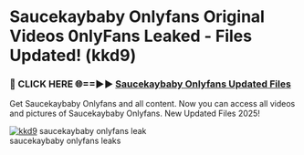 # Saucekaybaby Onlyfans Original Videos 0nlyFans Leaked - Files Updated! (kkd9)

<h3>🔴 CLICK HERE 🌐==►► <a href="https://tinyurl.com/3hn5wdd3" rel="nofollow">Saucekaybaby Onlyfans Updated Files</a></h3>

Get Saucekaybaby Onlyfans and all content. Now you can access all videos and pictures of Saucekaybaby Onlyfans. New Updated Files 2025!

[![kkd9](https://i.imgur.com/4HnBqBT.gif)](https://tinyurl.com/3hn5wdd3)
saucekaybaby onlyfans leak<br>
saucekaybaby onlyfans leaks